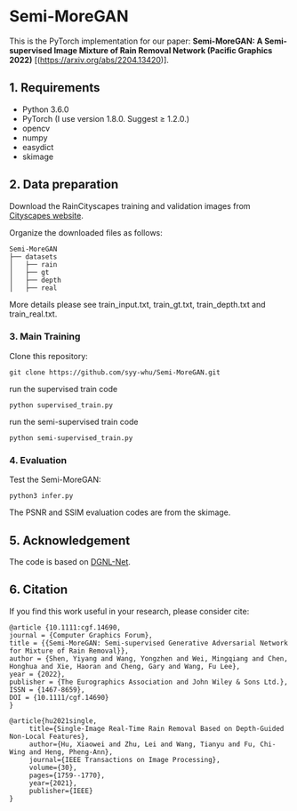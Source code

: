 # Semi-MoreGAN

This is the PyTorch implementation for our paper: **Semi-MoreGAN: A Semi-supervised Image Mixture of Rain Removal Network (Pacific Graphics 2022)** \[(https://arxiv.org/abs/2204.13420)\].

## 1. Requirements

- Python 3.6.0
- PyTorch (I use version 1.8.0. Suggest ≥ 1.2.0.)
- opencv
- numpy
- easydict
- skimage

## 2. Data preparation
Download the RainCityscapes training and validation images from [Cityscapes website](https://www.cityscapes-dataset.com/downloads/).

Organize the downloaded files as follows:
```
Semi-MoreGAN
├── datasets
│   ├── rain
│   ├── gt
│   ├── depth
│   ├── real
```
More details please see train_input.txt, train_gt.txt, train_depth.txt and train_real.txt.
### 3. Main Training
Clone this repository:          
   ```shell
   git clone https://github.com/syy-whu/Semi-MoreGAN.git
   ```
run the supervised train code
```
python supervised_train.py
```
run the semi-supervised train code
```
python semi-supervised_train.py
```
### 4. Evaluation
Test the Semi-MoreGAN:
   ```shell
   python3 infer.py    
   ```
The PSNR and SSIM evaluation codes are from the skimage.
## 5. Acknowledgement
The code is based on [DGNL-Net](https://github.com/xw-hu/DGNL-Net). 
## 6. Citation
If you find this work useful in your research, please consider cite:

```
@article {10.1111:cgf.14690,
journal = {Computer Graphics Forum},
title = {{Semi-MoreGAN: Semi-supervised Generative Adversarial Network for Mixture of Rain Removal}},
author = {Shen, Yiyang and Wang, Yongzhen and Wei, Mingqiang and Chen, Honghua and Xie, Haoran and Cheng, Gary and Wang, Fu Lee},
year = {2022},
publisher = {The Eurographics Association and John Wiley & Sons Ltd.},
ISSN = {1467-8659},
DOI = {10.1111/cgf.14690}
}

@article{hu2021single,
     title={Single-Image Real-Time Rain Removal Based on Depth-Guided Non-Local Features},
     author={Hu, Xiaowei and Zhu, Lei and Wang, Tianyu and Fu, Chi-Wing and Heng, Pheng-Ann},
     journal={IEEE Transactions on Image Processing},
     volume={30},
     pages={1759--1770},
     year={2021},
     publisher={IEEE}
}
```
